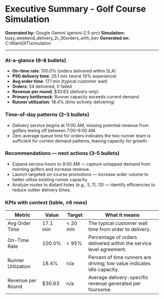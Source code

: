 # Executive Summary - Golf Course Simulation

**Generated by:** Google Gemini (gemini-2.5-pro)
**Simulation:** busy_weekend_delivery_2r_30orders_with_bev
**Generated on:** C:\Main\GIT\simulation

---

### At-a-glance (6–8 bullets)
- **On-time rate**: 100.0% (orders delivered within SLA)
- **P90 delivery time**: 25.1 min (worst 10% experience)
- **Avg order time**: 17.1 min (typical customer wait)
- **Orders**: 54 delivered, 0 failed
- **Revenue per round**: $30.63 (delivery only)
- **Primary bottleneck**: Runner capacity exceeds current demand
- **Runner utilization**: 18.4% (time actively delivering)

### Time-of-day patterns (2–3 bullets)
- Delivery service begins at 11:00 AM, missing potential revenue from golfers teeing off between 7:00–9:00 AM.
- Zero average queue time for orders indicates the two-runner team is sufficient for current demand patterns, leaving capacity for growth.

### Recommendations — next actions (3–5 bullets)
- Expand service hours to 9:00 AM — capture untapped demand from morning golfers and increase revenue.
- Launch targeted on-course promotions — increase order volume to better utilize existing runner capacity.
- Analyze routes to distant holes (e.g., 5, 11, 13) — identify efficiencies to reduce outlier delivery times.

### KPIs with context (table, ≤6 rows)
| Metric | Value | Target | What it means |
| - | - | - | - |
| Avg Order Time | 17.1 min | < 20 min | The typical customer wait time from order to delivery. |
| On-Time Rate | 100.0% | > 95% | Percentage of orders delivered within the service level agreement. |
| Runner Utilization | 18.4% | n/a | Percent of time runners are driving; low value indicates idle capacity. |
| Revenue per Round | $30.63 | n/a | Average delivery-specific revenue generated per foursome. |